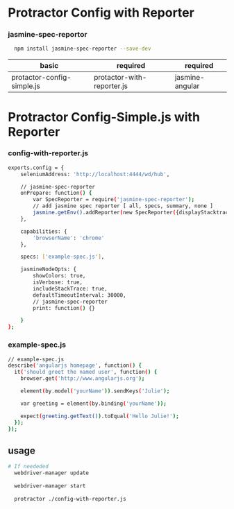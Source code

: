# Protractor Config with Reporter

### jasmine-spec-reportor

```bash
  npm install jasmine-spec-reporter --save-dev
```

basic|required|required
-----|--------|--------
protactor-config-simple.js|protactor-with-reporter.js|jasmine-angular


# Protractor Config-Simple.js with Reporter

### config-with-reporter.js
```bash
exports.config = {
    seleniumAddress: 'http://localhost:4444/wd/hub',

    // jasmine-spec-reporter
    onPrepare: function() {
        var SpecReporter = require('jasmine-spec-reporter');
        // add jasmine spec reporter [ all, specs, summary, none ]
        jasmine.getEnv().addReporter(new SpecReporter({displayStacktrace: 'specs'}));
    },

    capabilities: {
        'browserName': 'chrome'
    },

    specs: ['example-spec.js'],

    jasmineNodeOpts: {
        showColors: true,
        isVerbose: true,
        includeStackTrace: true,    
        defaultTimeoutInterval: 30000,
        // jasmine-spec-reporter
        print: function() {}

    }
};
```

### example-spec.js
```bash
// example-spec.js
describe('angularjs homepage', function() {
  it('should greet the named user', function() {
    browser.get('http://www.angularjs.org');

    element(by.model('yourName')).sendKeys('Julie');

    var greeting = element(by.binding('yourName'));

    expect(greeting.getText()).toEqual('Hello Julie!');
  });
});
```

## usage
```bash
# If neededed
  webdriver-manager update 
  
  webdriver-manager start
  
  protractor ./config-with-reporter.js
```
